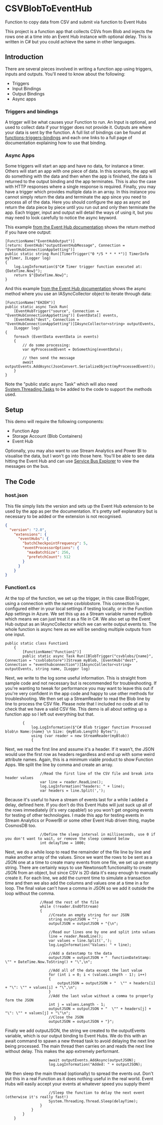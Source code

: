 # CSVBlobToEventHub
Function to copy data from CSV and submit via function to Event Hubs

This project is a function app that collects CSVs from Blob and injects the rows one at a time into an Event Hub instance with optional delay. This is written in C# but you could achieve the same in other languages.

## Introduction

There are several pieces involved in writing a function app using triggers, inputs and outputs. You'll need to know about the following:

* Triggers
* Input Bindings
* Output Bindings
* Async apps

### Triggers and bindings

A trigger will be what causes your Function to run. An Input is optional, and used to collect data if your trigger does not provide it. Outputs are where your data is sent by the function. A full list of bindings can be found at [functions-triggers-bindings](https://docs.microsoft.com/en-us/azure/azure-functions/functions-triggers-bindings) and each one links to a full page of documentation explaining how to use that binding.

### Async Apps

Some triggers will start an app and have no data, for instance a timer. Others will start an app with one piece of data. In this scenario, the app will do something with the data and then when the app is finished, the data is returned to the output binding and the app terminates. This is also the case with HTTP responses where a single response is required. Finally, you may have a trigger which provides multiple data in an array. In this instance you cannot simply return the data and terminate the app since you need to process all of the data. Here you should configure the app as async and return the data piece by piece until you run out and only then terminate the app. Each trigger, input and output will detail the ways of using it, but you may need to look carefully to notice the async keyword.

This example [from the Event Hub documentation](https://docs.microsoft.com/en-us/azure/azure-functions/functions-bindings-event-hubs?tabs=csharp#output) shows the return method if you have one output:

```CSHARP
[FunctionName("EventHubOutput")]
[return: EventHub("outputEventHubMessage", Connection = "EventHubConnectionAppSetting")]
public static string Run([TimerTrigger("0 */5 * * * *")] TimerInfo myTimer, ILogger log)
{
    log.LogInformation($"C# Timer trigger function executed at: {DateTime.Now}");
    return $"{DateTime.Now}";
}
```

And this example [from the Event Hub documentation](https://docs.microsoft.com/en-us/azure/azure-functions/functions-bindings-event-hubs?tabs=csharp#output) shows the async method where you use an IASyncCollector object to iterate through data:

```CSHARP
[FunctionName("EH2EH")]
public static async Task Run(
    [EventHubTrigger("source", Connection = "EventHubConnectionAppSetting")] EventData[] events,
    [EventHub("dest", Connection = "EventHubConnectionAppSetting")]IAsyncCollector<string> outputEvents,
    ILogger log)
{
    foreach (EventData eventData in events)
    {
        // do some processing:
        var myProcessedEvent = DoSomething(eventData);

        // then send the message
        await outputEvents.AddAsync(JsonConvert.SerializeObject(myProcessedEvent));
    }
}
```

Note the "public static async Task" which will also need [System.Threading.Tasks](https://docs.microsoft.com/en-us/dotnet/api/system.threading.tasks?view=netframework-4.8) to be added to the code to support the methods used.

## Setup

This demo will require the following components:

* Function App
* Storage Account (Blob Containers)
* Event Hub

Optionally, you may also want to use Stream Analytics and Power BI to visualise the data, but I won't go into those here. You'll be able to see data hitting the Event Hub and can use [Service Bus Explorer](https://github.com/paolosalvatori/ServiceBusExplorer) to view the messages on the bus.

## The Code

### host.json

This file simply lists the version and sets up the Event Hub extension to be used by the app as per the documentation. It's pretty self explanatory but is necessary to be added or the extension is not recognised.

```json
{
  "version": "2.0",
    "extensions": {
      "eventHubs": {
        "batchCheckpointFrequency": 5,
        "eventProcessorOptions": {
          "maxBatchSize": 256,
          "prefetchCount": 512
        }
      }
    }
}
```

### Function1.cs

At the top of the function, we set up the trigger, in this case BlobTrigger, using a connection with the name csvblobstore. This connection is configured either in your local settings if testing locally, or in the Function App settings in Azure. We set this up as a Stream variable named myBlob which means we can just treat it as a file in C#. We also set up the Event Hub output as an IAsyncCollector which we can write output events to. The whole function is async here as we will be sending multiple outputs from one input.

```CSHARP
public static class Function1
    {
        [FunctionName("Function1")]
        public static async Task Run([BlobTrigger("csvblobs/{name}", Connection = "csvblobstore")]Stream myBlob, [EventHub("dest", Connection = "eventhubconnection")]IAsyncCollector<string> outputEvents, string name, ILogger log)
```

Next, we write to the log some useful information. This is straight from sample code and not necessary but is recommended for troubleshooting. If you're wanting to tweak for performance you may want to leave this out if you're very confident in the app code and happy to use other methods for troubleshooting. We then set up a StreamReader to read the Blob line by line to process the CSV file. Please note that I included no code at all to check that we have a valid CSV file. This demo is all about setting up a function app so I left out everything but that.

```CSHARP
        {
            log.LogInformation($"C# Blob trigger function Processed blob\n Name:{name} \n Size: {myBlob.Length} Bytes");
            using (var reader = new StreamReader(myBlob))
            {
```
Next, we read the first line and assume it's a header. If it wasn't, the JSON would use the first row as headers regardless and end up with some weird attribute names. Again, this is a minimum viable product to show Function Apps. We split the line by comma and create an array.

```CSHARP
                //Read the first line of the CSV file and break into header values
                var line = reader.ReadLine();
                log.LogInformation("headers: " + line);
                var headers = line.Split(',');
```
Because it's useful to have a stream of events last for a while I added a delay, defined here. If you don't do this Event Hubs will just suck up all of the rows immediately (it's very capable!) so you won't get ongoing events for testing of other technologies. I made this app for testing events in Stream Analytics or PowerBI or some other Event Hub driven thing, maybe CosmosDB too.

```CSHARP
                //Define the sleep interval in milliseconds, use 0 if you don't want to wait, or remove the sleep command below
                int delayTime = 1000;
```
Next, we do a while loop to read the remainder of the file line by line and make another array of the values. Since we want the rows to be sent as a JSON one at a time to create many events from one file, we set up an empty string. There are certainly ways to use Newtonsoft functionality to create JSON from an object, but since CSV is 2D data it's easy enough to manually create it. For each line, we add the current time to simulate a transaction time and then we also add the columns and values one at a time in a for loop. The final value can't have a comma in JSON so we add it outside the loop without the comma.

```CSHARP
                //Read the rest of the file
                while (!reader.EndOfStream)
                {
                    //Create an empty string for our JSON
                    string outputJSON = "";
                    outputJSON = outputJSON + "{\n";
                    
                    //Read our lines one by one and split into values
                    line = reader.ReadLine();
                    var values = line.Split(',');
                    log.LogInformation("Values: " + line);
                    
                    //Add a datestamp to the data
                    outputJSON = outputJSON + "  functionDateStamp: \"" + DateTime.Now.ToString() + "\",\n";

                    //Add all of the data except the last value
                    for (int i = 0; i < (values.Length - 1); i++)
                    {
                        outputJSON = outputJSON + "  \"" + headers[i] + "\": \"" + values[i] + "\",\n";
                    }
                    //Add the last value without a comma to properly form the JSON
                    int j = values.Length - 1;
                    outputJSON = outputJSON + "  \"" + headers[j] + "\": \"" + values[j] + "\"\n";
                    //Close the JSON
                    outputJSON = outputJSON + "}";
```
Finally we add outputJSON, the string we created to the outputEvents variable, which is our output binding to Event Hubs. We do this with an await command to spawn a new thread task to avoid delaying the next line being processed. The main thread then carries on and reads the next line without delay. This makes the app extremely performant.

```CSHARP
                    await outputEvents.AddAsync(outputJSON);
                    log.LogInformation("Added: " + outputJSON);
```
We then sleep the main thread (optionally) to spread the events out. Don't put this in a real Function as it does nothing useful in the real world. Event Hubs will easily accept your events at whatever speed you supply them!

```CSHARP
                    //Sleep the function to delay the next event (otherwise it's really fast!)
                    System.Threading.Thread.Sleep(delayTime);
                }
            }
        }
    }
```